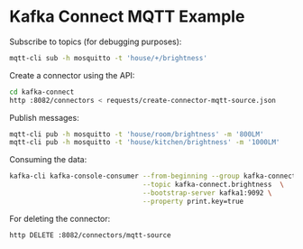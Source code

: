 # Kafka Connect MQTT Example

Subscribe to topics (for debugging purposes):

```bash
mqtt-cli sub -h mosquitto -t 'house/+/brightness'
```

Create a connector using the API:

```bash
cd kafka-connect
http :8082/connectors < requests/create-connector-mqtt-source.json
```

Publish messages:

```bash
mqtt-cli pub -h mosquitto -t 'house/room/brightness' -m '800LM'
mqtt-cli pub -h mosquitto -t 'house/kitchen/brightness' -m '1000LM'
```

Consuming the data:

```bash
kafka-cli kafka-console-consumer --from-beginning --group kafka-connect.brightness_consumer \
                                 --topic kafka-connect.brightness  \
                                 --bootstrap-server kafka1:9092 \
                                 --property print.key=true
```

For deleting the connector:

```bash
http DELETE :8082/connectors/mqtt-source
```
